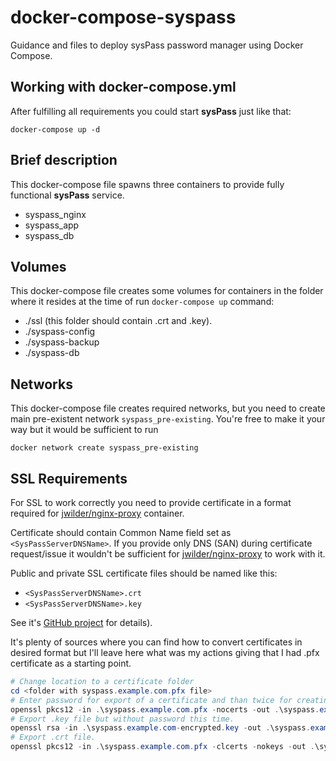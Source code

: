 # docker-compose-syspass
Guidance and files to deploy sysPass password manager using Docker Compose.

## Working with docker-compose.yml 
After fulfilling all requirements you could start **sysPass** just like that:
```
docker-compose up -d
```

## Brief description
This docker-compose file spawns three containers to provide fully functional **sysPass** service.
- syspass_nginx
- syspass_app
- syspass_db



## Volumes
This docker-compose file creates some volumes for containers in the folder where it resides at the time of run `docker-compose up` command:
- ./ssl (this folder should contain .crt and .key).
- ./syspass-config
- ./syspass-backup
- ./syspass-db

## Networks
This docker-compose file creates required networks, but you need to create main pre-existent network `syspass_pre-existing`.
You're free to make it your way but it would be sufficient to run 
```shell
docker network create syspass_pre-existing
```

## SSL Requirements
For SSL to work correctly you need to provide certificate in a format required for [jwilder/nginx-proxy](https://hub.docker.com/r/jwilder/nginx-proxy) container. 

Certificate should contain Common Name field set as `<SysPassServerDNSName>`. If you provide only DNS (SAN) during certificate request/issue it wouldn't be sufficient for [jwilder/nginx-proxy](https://hub.docker.com/r/jwilder/nginx-proxy) to work with it.

Public and private SSL certificate files should be named like this:
- `<SysPassServerDNSName>.crt` 
- `<SysPassServerDNSName>.key`

See it's [GitHub project](https://github.com/nginx-proxy/nginx-proxy) for details).

It's plenty of sources where you can find how to convert certificates in desired format but I'll leave here what was my actions giving that I had .pfx certificate as a starting point.
```Powershell
# Change location to a certificate folder
cd <folder with syspass.example.com.pfx file>
# Enter password for export of a certificate and than twice for creating encrypted .key file.
openssl pkcs12 -in .\syspass.example.com.pfx -nocerts -out .\syspass.example.com-encrypted.key
# Export .key file but without password this time.
openssl rsa -in .\syspass.example.com-encrypted.key -out .\syspass.example.com.key
# Export .crt file.
openssl pkcs12 -in .\syspass.example.com.pfx -clcerts -nokeys -out .\syspass.example.com.crt
```